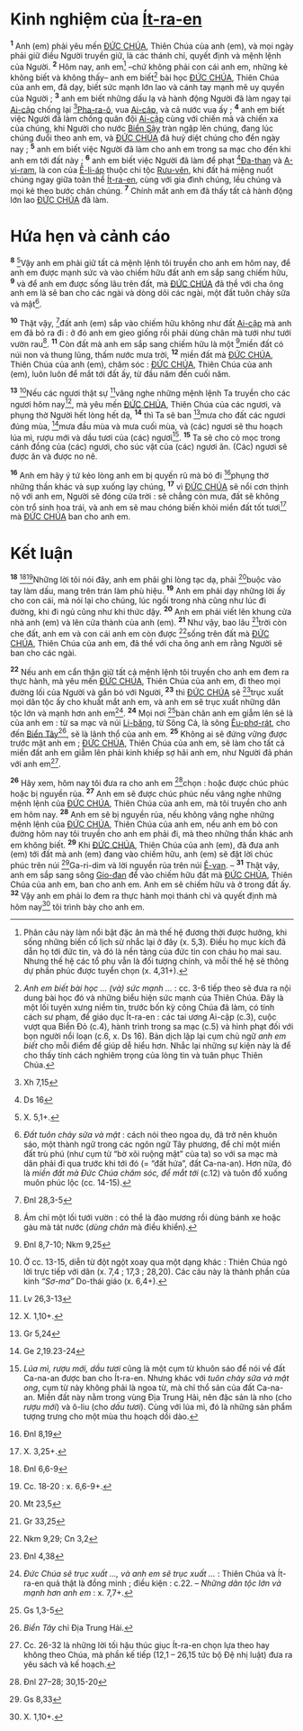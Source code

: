 # Kinh nghiệm của [Ít-ra-en]()

<sup><b>1</b></sup> Anh (em) phải yêu mến [ĐỨC CHÚA](), Thiên Chúa của anh (em), và mọi ngày phải giữ điều Người truyền giữ, là các thánh chỉ, quyết định và mệnh lệnh của Người. <sup><b>2</b></sup> Hôm nay, anh em[^1-4b8edf1b-46a9-4e4a-9b9f-ee3d6e426124] –chứ không phải con cái anh em, những kẻ không biết và không thấy– anh em biết[^2-4b8edf1b-46a9-4e4a-9b9f-ee3d6e426124] bài học [ĐỨC CHÚA](), Thiên Chúa của anh em, đã dạy, biết sức mạnh lớn lao và cánh tay mạnh mẽ uy quyền của Người ; <sup><b>3</b></sup> anh em biết những dấu lạ và hành động Người đã làm ngay tại [Ai-cập]() chống lại [^1@-4b8edf1b-46a9-4e4a-9b9f-ee3d6e426124][Pha-ra-ô](), vua [Ai-cập](), và cả nước vua ấy ; <sup><b>4</b></sup> anh em biết việc Người đã làm chống quân đội [Ai-cập]() cùng với chiến mã và chiến xa của chúng, khi Người cho nước [Biển Sậy]() tràn ngập lên chúng, đang lúc chúng đuổi theo anh em, và [ĐỨC CHÚA]() đã huỷ diệt chúng cho đến ngày nay ; <sup><b>5</b></sup> anh em biết việc Người đã làm cho anh em trong sa mạc cho đến khi anh em tới đất này ; <sup><b>6</b></sup> anh em biết việc Người đã làm để phạt [^2@-4b8edf1b-46a9-4e4a-9b9f-ee3d6e426124][Đa-than]() và [A-vi-ram](), là con của [Ê-li-áp]() thuộc chi tộc [Rưu-vên](), khi đất há miệng nuốt chúng ngay giữa toàn thể [Ít-ra-en](), cùng với gia đình chúng, lều chúng và mọi kẻ theo bước chân chúng. <sup><b>7</b></sup> Chính mắt anh em đã thấy tất cả hành động lớn lao [ĐỨC CHÚA]() đã làm.

# Hứa hẹn và cảnh cáo

<sup><b>8</b></sup> [^3-4b8edf1b-46a9-4e4a-9b9f-ee3d6e426124]Vậy anh em phải giữ tất cả mệnh lệnh tôi truyền cho anh em hôm nay, để anh em được mạnh sức và vào chiếm hữu đất anh em sắp sang chiếm hữu, <sup><b>9</b></sup> và để anh em được sống lâu trên đất, mà [ĐỨC CHÚA]() đã thề với cha ông anh em là sẽ ban cho các ngài và dòng dõi các ngài, một đất tuôn chảy sữa và mật[^4-4b8edf1b-46a9-4e4a-9b9f-ee3d6e426124].

<sup><b>10</b></sup> Thật vậy, [^3@-4b8edf1b-46a9-4e4a-9b9f-ee3d6e426124]đất anh (em) sắp vào chiếm hữu không như đất [Ai-cập]() mà anh em đã bỏ ra đi : ở đó anh em gieo giống rồi phải dùng chân mà tưới như tưới vườn rau[^5-4b8edf1b-46a9-4e4a-9b9f-ee3d6e426124]. <sup><b>11</b></sup> Còn đất mà anh em sắp sang chiếm hữu là một [^4@-4b8edf1b-46a9-4e4a-9b9f-ee3d6e426124]miền đất có núi non và thung lũng, thấm nước mưa trời, <sup><b>12</b></sup> miền đất mà [ĐỨC CHÚA](), Thiên Chúa của anh (em), chăm sóc : [ĐỨC CHÚA](), Thiên Chúa của anh (em), luôn luôn để mắt tới đất ấy, từ đầu năm đến cuối năm.

<sup><b>13</b></sup> [^6-4b8edf1b-46a9-4e4a-9b9f-ee3d6e426124]Nếu các ngươi thật sự [^5@-4b8edf1b-46a9-4e4a-9b9f-ee3d6e426124]vâng nghe những mệnh lệnh Ta truyền cho các ngươi hôm nay[^7-4b8edf1b-46a9-4e4a-9b9f-ee3d6e426124], mà yêu mến [ĐỨC CHÚA](), Thiên Chúa của các ngươi, và phụng thờ Người hết lòng hết dạ, <sup><b>14</b></sup> thì Ta sẽ ban [^6@-4b8edf1b-46a9-4e4a-9b9f-ee3d6e426124]mưa cho đất các ngươi đúng mùa, [^7@-4b8edf1b-46a9-4e4a-9b9f-ee3d6e426124]mưa đầu mùa và mưa cuối mùa, và (các) ngươi sẽ thu hoạch lúa mì, rượu mới và dầu tươi của (các) ngươi[^8-4b8edf1b-46a9-4e4a-9b9f-ee3d6e426124]. <sup><b>15</b></sup> Ta sẽ cho cỏ mọc trong cánh đồng của (các) ngươi, cho súc vật của (các) ngươi ăn. (Các) ngươi sẽ được ăn và được no nê.

<sup><b>16</b></sup> Anh em hãy ý tứ kẻo lòng anh em bị quyến rũ mà bỏ đi [^8@-4b8edf1b-46a9-4e4a-9b9f-ee3d6e426124]phụng thờ những thần khác và sụp xuống lạy chúng, <sup><b>17</b></sup> vì [ĐỨC CHÚA]() sẽ nổi cơn thịnh nộ với anh em, Người sẽ đóng cửa trời : sẽ chẳng còn mưa, đất sẽ không còn trổ sinh hoa trái, và anh em sẽ mau chóng biến khỏi miền đất tốt tươi[^9-4b8edf1b-46a9-4e4a-9b9f-ee3d6e426124] mà [ĐỨC CHÚA]() ban cho anh em.

# Kết luận

<sup><b>18</b></sup> [^9@-4b8edf1b-46a9-4e4a-9b9f-ee3d6e426124][^10-4b8edf1b-46a9-4e4a-9b9f-ee3d6e426124]Những lời tôi nói đây, anh em phải ghi lòng tạc dạ, phải [^10@-4b8edf1b-46a9-4e4a-9b9f-ee3d6e426124]buộc vào tay làm dấu, mang trên trán làm phù hiệu. <sup><b>19</b></sup> Anh em phải dạy những lời ấy cho con cái, mà nói lại cho chúng, lúc ngồi trong nhà cũng như lúc đi đường, khi đi ngủ cũng như khi thức dậy. <sup><b>20</b></sup> Anh em phải viết lên khung cửa nhà anh (em) và lên cửa thành của anh (em). <sup><b>21</b></sup> Như vậy, bao lâu [^11@-4b8edf1b-46a9-4e4a-9b9f-ee3d6e426124]trời còn che đất, anh em và con cái anh em còn được [^12@-4b8edf1b-46a9-4e4a-9b9f-ee3d6e426124]sống trên đất mà [ĐỨC CHÚA](), Thiên Chúa của anh em, đã thề với cha ông anh em rằng Người sẽ ban cho các ngài.

<sup><b>22</b></sup> Nếu anh em cẩn thận giữ tất cả mệnh lệnh tôi truyền cho anh em đem ra thực hành, mà yêu mến [ĐỨC CHÚA](), Thiên Chúa của anh em, đi theo mọi đường lối của Người và gắn bó với Người, <sup><b>23</b></sup> thì [ĐỨC CHÚA]() sẽ [^13@-4b8edf1b-46a9-4e4a-9b9f-ee3d6e426124]trục xuất mọi dân tộc ấy cho khuất mắt anh em, và anh em sẽ trục xuất những dân tộc lớn và mạnh hơn anh em[^11-4b8edf1b-46a9-4e4a-9b9f-ee3d6e426124]. <sup><b>24</b></sup> Mọi nơi [^14@-4b8edf1b-46a9-4e4a-9b9f-ee3d6e426124]bàn chân anh em giẫm lên sẽ là của anh em : từ sa mạc và núi [Li-băng](), từ Sông Cả, là sông [Êu-phơ-rát](), cho đến [Biển Tây]()[^12-4b8edf1b-46a9-4e4a-9b9f-ee3d6e426124], sẽ là lãnh thổ của anh em. <sup><b>25</b></sup> Không ai sẽ đứng vững được trước mặt anh em ; [ĐỨC CHÚA](), Thiên Chúa của anh em, sẽ làm cho tất cả miền đất anh em giẫm lên phải kinh khiếp sợ hãi anh em, như Người đã phán với anh em[^13-4b8edf1b-46a9-4e4a-9b9f-ee3d6e426124].

<sup><b>26</b></sup> Hãy xem, hôm nay tôi đưa ra cho anh em [^15@-4b8edf1b-46a9-4e4a-9b9f-ee3d6e426124]chọn : hoặc được chúc phúc hoặc bị nguyền rủa. <sup><b>27</b></sup> Anh em sẽ được chúc phúc nếu vâng nghe những mệnh lệnh của [ĐỨC CHÚA](), Thiên Chúa của anh em, mà tôi truyền cho anh em hôm nay. <sup><b>28</b></sup> Anh em sẽ bị nguyền rủa, nếu không vâng nghe những mệnh lệnh của [ĐỨC CHÚA](), Thiên Chúa của anh em, nếu anh em bỏ con đường hôm nay tôi truyền cho anh em phải đi, mà theo những thần khác anh em không biết. <sup><b>29</b></sup> Khi [ĐỨC CHÚA](), Thiên Chúa của anh (em), đã đưa anh (em) tới đất mà anh (em) đang vào chiếm hữu, anh (em) sẽ đặt lời chúc phúc trên núi [^16@-4b8edf1b-46a9-4e4a-9b9f-ee3d6e426124]Ga-ri-dim và lời nguyền rủa trên núi [Ê-van](). – <sup><b>31</b></sup> Thật vậy, anh em sắp sang sông [Gio-đan]() để vào chiếm hữu đất mà [ĐỨC CHÚA](), Thiên Chúa của anh em, ban cho anh em. Anh em sẽ chiếm hữu và ở trong đất ấy. <sup><b>32</b></sup> Vậy anh em phải lo đem ra thực hành mọi thánh chỉ và quyết định mà hôm nay[^15-4b8edf1b-46a9-4e4a-9b9f-ee3d6e426124] tôi trình bày cho anh em.

[^1-4b8edf1b-46a9-4e4a-9b9f-ee3d6e426124]: Phân câu này làm nổi bật đặc ân mà thế hệ đương thời được hưởng, khi sống những biến cố lịch sử nhắc lại ở đây (x. 5,3). Điều họ mục kích đã dẫn họ tới đức tin, và đó là nền tảng của đức tin con cháu họ mai sau. Nhưng thế hệ các tổ phụ vẫn là đối tượng chính, và mỗi thế hệ sẽ thông dự phần phúc được tuyển chọn (x. 4,31+).

[^2-4b8edf1b-46a9-4e4a-9b9f-ee3d6e426124]: _Anh em biết bài học ... (và) sức mạnh ..._ : cc. 3-6 tiếp theo sẽ đưa ra nội dung bài học đó và những biểu hiện sức mạnh của Thiên Chúa. Đây là một lối tuyên xưng niềm tin, trước bốn kỳ công Chúa đã làm, có tính cách sư phạm, để giáo dục Ít-ra-en : các tai ương Ai-cập (c.3), cuộc vượt qua Biển Đỏ (c.4), hành trình trong sa mạc (c.5) và hình phạt đối với bọn người nổi loạn (c.6, x. Ds 16). Bản dịch lặp lại cụm chủ ngữ _anh em biết_ cho mỗi điểm để giúp dễ hiểu hơn. Nhắc lại những sự kiện này là để cho thấy tính cách nghiêm trọng của lòng tin và tuân phục Thiên Chúa.

[^3-4b8edf1b-46a9-4e4a-9b9f-ee3d6e426124]: X. 5,1+.

[^4-4b8edf1b-46a9-4e4a-9b9f-ee3d6e426124]: _Đất tuôn chảy sữa và mật_ : cách nói theo ngoa dụ, đã trở nên khuôn sáo, một thành ngữ trong các ngôn ngữ Tây phương, để chỉ một miền đất trù phú (như cụm từ “bờ xôi ruộng mật” của ta) so với sa mạc mà dân phải đi qua trước khi tới đó (= “đất hứa”, đất Ca-na-an). Hơn nữa, đó là _miền đất mà Đức Chúa chăm sóc, để mắt tới_ (c.12) và tuôn đổ xuống muôn phúc lộc (cc. 14-15).

[^5-4b8edf1b-46a9-4e4a-9b9f-ee3d6e426124]: Ám chỉ một lối tưới vườn : có thể là đào mương rồi dùng bánh xe hoặc gàu mà tát nước (_dùng chân_ mà điều khiển).

[^6-4b8edf1b-46a9-4e4a-9b9f-ee3d6e426124]: Ở cc. 13-15, diễn từ đột ngột xoay qua một dạng khác : Thiên Chúa ngỏ lời trực tiếp với dân (x. 7,4 ; 17,3 ; 28,20). Các câu này là thành phần của kinh _“Sơ-ma”_ Do-thái giáo (x. 6,4+).

[^7-4b8edf1b-46a9-4e4a-9b9f-ee3d6e426124]: X. 1,10+.

[^8-4b8edf1b-46a9-4e4a-9b9f-ee3d6e426124]: _Lúa mì, rượu mới, dầu tươi_ cũng là một cụm từ khuôn sáo để nói về đất Ca-na-an được ban cho Ít-ra-en. Nhưng khác với _tuôn chảy sữa và mật ong_, cụm từ này không phải là ngoa từ, mà chỉ thổ sản của đất Ca-na-an. Miền đất này nằm trong vùng Địa Trung Hải, nên đặc sản là nho (cho _rượu mới_) và ô-liu (cho _dầu tươi_). Cùng với lúa mì, đó là những sản phẩm tượng trưng cho một mùa thu hoạch dồi dào.

[^9-4b8edf1b-46a9-4e4a-9b9f-ee3d6e426124]: X. 3,25+.

[^10-4b8edf1b-46a9-4e4a-9b9f-ee3d6e426124]: Cc. 18-20 : x. 6,6-9+.

[^11-4b8edf1b-46a9-4e4a-9b9f-ee3d6e426124]: _Đức Chúa sẽ trục xuất ..., và anh em sẽ trục xuất ..._ : Thiên Chúa và Ít-ra-en quả thật là đồng minh ; điều kiện : c.22. – _Những dân tộc lớn và mạnh hơn anh em_ : x. 7,7+.

[^12-4b8edf1b-46a9-4e4a-9b9f-ee3d6e426124]: _Biển Tây_ chỉ Địa Trung Hải.

[^13-4b8edf1b-46a9-4e4a-9b9f-ee3d6e426124]: Cc. 26-32 là những lời tối hậu thúc giục Ít-ra-en chọn lựa theo hay không theo Chúa, mà phần kế tiếp (12,1 – 26,15 tức bộ Đệ nhị luật) đưa ra yêu sách và kế hoạch.

[^15-4b8edf1b-46a9-4e4a-9b9f-ee3d6e426124]: X. 1,10+.

[^1@-4b8edf1b-46a9-4e4a-9b9f-ee3d6e426124]: Xh 7,15

[^2@-4b8edf1b-46a9-4e4a-9b9f-ee3d6e426124]: Ds 16

[^3@-4b8edf1b-46a9-4e4a-9b9f-ee3d6e426124]: Đnl 28,3-5

[^4@-4b8edf1b-46a9-4e4a-9b9f-ee3d6e426124]: Đnl 8,7-10; Nkm 9,25

[^5@-4b8edf1b-46a9-4e4a-9b9f-ee3d6e426124]: Lv 26,3-13

[^6@-4b8edf1b-46a9-4e4a-9b9f-ee3d6e426124]: Gr 5,24

[^7@-4b8edf1b-46a9-4e4a-9b9f-ee3d6e426124]: Ge 2,19.23-24

[^8@-4b8edf1b-46a9-4e4a-9b9f-ee3d6e426124]: Đnl 8,19

[^9@-4b8edf1b-46a9-4e4a-9b9f-ee3d6e426124]: Đnl 6,6-9

[^10@-4b8edf1b-46a9-4e4a-9b9f-ee3d6e426124]: Mt 23,5

[^11@-4b8edf1b-46a9-4e4a-9b9f-ee3d6e426124]: Gr 33,25

[^12@-4b8edf1b-46a9-4e4a-9b9f-ee3d6e426124]: Nkm 9,29; Cn 3,2

[^13@-4b8edf1b-46a9-4e4a-9b9f-ee3d6e426124]: Đnl 4,38

[^14@-4b8edf1b-46a9-4e4a-9b9f-ee3d6e426124]: Gs 1,3-5

[^15@-4b8edf1b-46a9-4e4a-9b9f-ee3d6e426124]: Đnl 27–28; 30,15-20

[^16@-4b8edf1b-46a9-4e4a-9b9f-ee3d6e426124]: Gs 8,33
